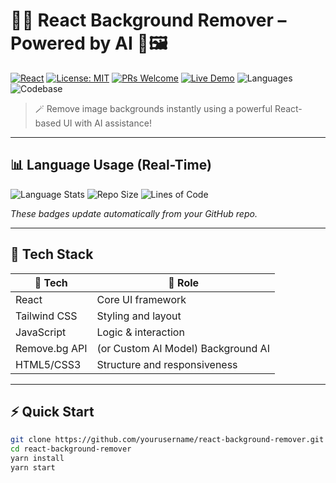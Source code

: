 # 🧠✨ React Background Remover – Powered by AI 🚀🖼️

[![React](https://img.shields.io/badge/React-18%2B-61DAFB?style=for-the-badge&logo=react)](https://reactjs.org/)
[![License: MIT](https://img.shields.io/github/license/yourusername/react-background-remover?style=for-the-badge)](./LICENSE)
[![PRs Welcome](https://img.shields.io/badge/PRs-Welcome-00b894?style=for-the-badge)](https://github.com/yourusername/react-background-remover/pulls)
[![Live Demo](https://img.shields.io/badge/🚀-Live%20Demo-ff4757?style=for-the-badge&logo=vercel)](https://your-live-demo-link.com)
![Languages](https://img.shields.io/github/languages/top/yourusername/react-background-remover?style=for-the-badge)
![Codebase](https://img.shields.io/github/languages/count/yourusername/react-background-remover?style=for-the-badge)

> 🪄 Remove image backgrounds instantly using a powerful React-based UI with AI assistance!

---

## 📊 Language Usage (Real-Time)

![Language Stats](https://img.shields.io/github/languages/top/yourusername/react-background-remover?color=blue&style=flat-square)
![Repo Size](https://img.shields.io/github/repo-size/yourusername/react-background-remover?color=purple&style=flat-square)
![Lines of Code](https://img.shields.io/tokei/lines/github/yourusername/react-background-remover?style=flat-square)

_These badges update automatically from your GitHub repo._

---

## 🧠 Tech Stack

| 🔧 Tech         | 💬 Role                             |
|----------------|-------------------------------------|
| React          | Core UI framework                   |
| Tailwind CSS   | Styling and layout                  |
| JavaScript     | Logic & interaction                 |
| Remove.bg API  | (or Custom AI Model) Background AI  |
| HTML5/CSS3     | Structure and responsiveness        |

---

## ⚡ Quick Start

```bash
git clone https://github.com/yourusername/react-background-remover.git
cd react-background-remover
yarn install
yarn start

